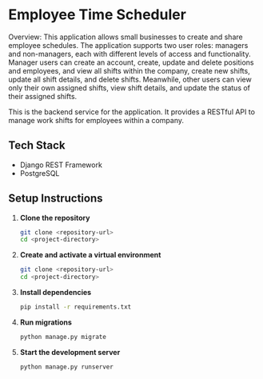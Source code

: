 # Employee Time Scheduler

Overview: This application allows small businesses to create and share employee schedules. The application supports two user roles: managers and non-managers, each with different levels of access and functionality. Manager users can create an account, create, update and delete positions and employees, and view all shifts within the company, create new shifts, update all shift details, and delete shifts. Meanwhile, other users can view only their own assigned shifts, view shift details, and update the status of their assigned shifts.

This is the backend service for the application. It provides a RESTful API to manage work shifts for employees within a company. 

## Tech Stack
- Django REST Framework
- PostgreSQL 

## Setup Instructions

1. **Clone the repository**

   ```bash
   git clone <repository-url>
   cd <project-directory>

2. **Create and activate a virtual environment**

   ```bash
   git clone <repository-url>
   cd <project-directory>

3. **Install dependencies**

   ```bash
   pip install -r requirements.txt

4. **Run migrations**

   ```bash
   python manage.py migrate

4. **Start the development server**

   ```bash
   python manage.py runserver